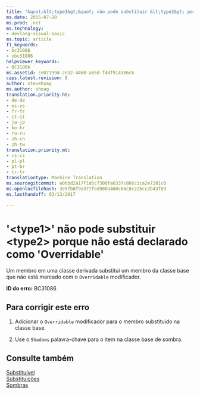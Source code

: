 ```yaml
---
title: "&quot;&lt;type1&gt;&quot; não pode substituir &lt;type2&gt; porque não está declarado como &quot;Overridable&quot; | Documentos do Microsoft"
ms.date: 2015-07-20
ms.prod: .net
ms.technology:
- devlang-visual-basic
ms.topic: article
f1_keywords:
- bc31086
- vbc31086
helpviewer_keywords:
- BC31086
ms.assetid: ce071994-2e32-4460-a65d-f48f914386c6
caps.latest.revision: 8
author: stevehoag
ms.author: shoag
translation.priority.ht:
- de-de
- es-es
- fr-fr
- it-it
- ja-jp
- ko-kr
- ru-ru
- zh-cn
- zh-tw
translation.priority.mt:
- cs-cz
- pl-pl
- pt-br
- tr-tr
translationtype: Machine Translation
ms.sourcegitcommit: a06bd2a17f1d6c7308fa6337c866c1ca2e7281c0
ms.openlocfilehash: 3e5fb8f9a377fed900a400c64c8c22bcc2b43f89
ms.lasthandoff: 03/13/2017

---
```

# <a name="39lttype1gt39-cannot-override-lttype2gt-because-it-is-not-declared-39overridable39"></a>'&lt;type1&gt;' não pode substituir &lt;type2&gt; porque não está declarado como 'Overridable'
Um membro em uma classe derivada substitui um membro da classe base que não está marcado com o `Overridable` modificador.  
  
 **ID do erro:** BC31086  
  
## <a name="to-correct-this-error"></a>Para corrigir este erro  
  
1.  Adicionar o `Overridable` modificador para o membro substituído na classe base.  
  
2.  Use o `Shadows` palavra-chave para o item na classe base de sombra.  
  
## <a name="see-also"></a>Consulte também  
 [Substituível](../../visual-basic/language-reference/modifiers/overridable.md)   
 [Substituições](../../visual-basic/language-reference/modifiers/overrides.md)   
 [Sombras](../../visual-basic/language-reference/modifiers/shadows.md)
